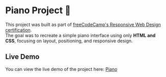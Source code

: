 # Piano Project 🎹

This project was built as part of [freeCodeCamp's Responsive Web Design certification](https://www.freecodecamp.org/learn/).  
The goal was to recreate a simple piano interface using only **HTML and CSS**, focusing on layout, positioning, and responsive design.

## Live Demo

You can view the live demo of the project here: [Piano](https://haydencae-pixel.github.io/Piano/)
